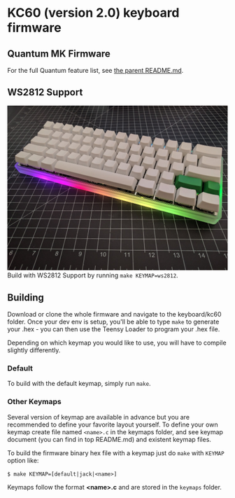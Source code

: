 KC60 (version 2.0) keyboard firmware
======================

## Quantum MK Firmware
For the full Quantum feature list, see [the parent README.md](/README.md).

## WS2812 Support
![Image of KC60 with RGB Underglow](keymaps/ws2812/ws2812_example.jpg)
Build with WS2812 Support by running `make KEYMAP=ws2812`.

## Building
Download or clone the whole firmware and navigate to the keyboard/kc60 folder. Once your dev env is setup, you'll be able to type `make` to generate your .hex - you can then use the Teensy Loader to program your .hex file.

Depending on which keymap you would like to use, you will have to compile slightly differently.

### Default
To build with the default keymap, simply run `make`.

### Other Keymaps
Several version of keymap are available in advance but you are recommended to define your favorite layout yourself. To define your own keymap create file named `<name>.c` in the keymaps folder, and see keymap document (you can find in top README.md) and existent keymap files.

To build the firmware binary hex file with a keymap just do `make` with `KEYMAP` option like:
```
$ make KEYMAP=[default|jack|<name>]
```
Keymaps follow the format **__\<name\>.c__** and are stored in the `keymaps` folder.
